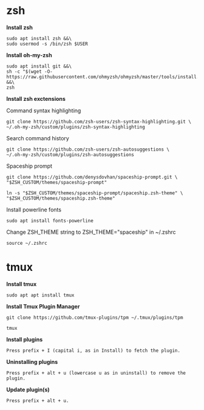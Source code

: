 # zsh

**Install zsh**

```shell
sudo apt install zsh &&\
sudo usermod -s /bin/zsh $USER
```

**Install oh-my-zsh**

```shell
sudo apt install git &&\
sh -c "$(wget -O- https://raw.githubusercontent.com/ohmyzsh/ohmyzsh/master/tools/install.sh)" &&\
zsh
```

**Install zsh exctensions**

Command syntax highlighting

```shell
git clone https://github.com/zsh-users/zsh-syntax-highlighting.git \
~/.oh-my-zsh/custom/plugins/zsh-syntax-highlighting
```

Search command history

```shell
git clone https://github.com/zsh-users/zsh-autosuggestions \
~/.oh-my-zsh/custom/plugins/zsh-autosuggestions
```

Spaceship prompt

```shell
git clone https://github.com/denysdovhan/spaceship-prompt.git \
"$ZSH_CUSTOM/themes/spaceship-prompt"

ln -s "$ZSH_CUSTOM/themes/spaceship-prompt/spaceship.zsh-theme" \
"$ZSH_CUSTOM/themes/spaceship.zsh-theme"
```

Install powerline fonts

```shell
sudo apt install fonts-powerline
```

Change ZSH_THEME string to ZSH_THEME="spaceship" in ~/.zshrc

```shell
source ~/.zshrc
```

# tmux

**Install tmux**

```shell
sudo apt apt install tmux
```

**Install Tmux Plugin Manager**

```shell
git clone https://github.com/tmux-plugins/tpm ~/.tmux/plugins/tpm

tmux
```

**Install plugins**

```shell
Press prefix + I (capital i, as in Install) to fetch the plugin.
```

**Uninstalling plugins**

```shell
Press prefix + alt + u (lowercase u as in uninstall) to remove the plugin.
```

**Update plugin(s)**

```shell
Press prefix + alt + u.
```

